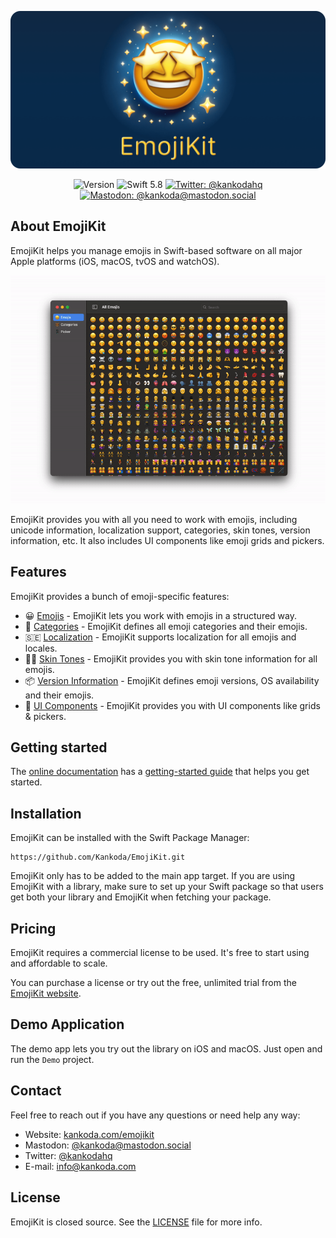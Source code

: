 <p align="center">
    <img src ="Resources/Logo_GitHub.png" alt="EmojiKit Logo" title="EmojiKit" width=600 />
</p>

<p align="center">
    <img src="https://img.shields.io/github/v/release/Kankoda/EmojiKit?color=%2300550&sort=semver" alt="Version" />
    <img src="https://img.shields.io/badge/Swift-5.8-orange.svg" alt="Swift 5.8" />
    <a href="https://twitter.com/kankodahq">
        <img src="https://img.shields.io/twitter/url?label=Twitter&style=social&url=https%3A%2F%2Ftwitter.com%2Fkankodahq" alt="Twitter: @kankodahq" title="Twitter: @kankodahq" />
    </a>
    <a href="https://mastodon.social/@kankoda">
        <img src="https://img.shields.io/mastodon/follow/110888068770108814?domain=https%3A%2F%2Fmastodon.social&label=Mastodon&style=social" alt="Mastodon: @kankoda@mastodon.social" title="Mastodon: @kankoda@mastodon.social" />
    </a>
</p>



## About EmojiKit

EmojiKit helps you manage emojis in Swift-based software on all major Apple platforms (iOS, macOS, tvOS and watchOS).

<p align="center">
    <img src ="Resources/Demo.gif" width="650" />
</p>

EmojiKit provides you with all you need to work with emojis, including unicode information, localization support, categories, skin tones, version information, etc. It also includes UI components like emoji grids and pickers.



## Features

EmojiKit provides a bunch of emoji-specific features:

* 😀 [Emojis][Features] - EmojiKit lets you work with emojis in a structured way. 
* 🐻 [Categories][Features] - EmojiKit defines all emoji categories and their emojis. 
* 🇸🇪 [Localization][Features] - EmojiKit supports localization for all emojis and locales. 
* 👍🏾 [Skin Tones][Features] - EmojiKit provides you with skin tone information for all emojis. 
* 📦 [Version Information][Features] - EmojiKit defines emoji versions, OS availability and their emojis. 
* 📱 [UI Components][Views] - EmojiKit provides you with UI components like grids & pickers. 



## Getting started

The [online documentation][Documentation] has a [getting-started guide][Getting-Started] that helps you get started.



## Installation

EmojiKit can be installed with the Swift Package Manager:

```
https://github.com/Kankoda/EmojiKit.git
```

EmojiKit only has to be added to the main app target. If you are using EmojiKit with a library, make sure to set up your Swift package so that users get both your library and EmojiKit when fetching your package.



## Pricing

EmojiKit requires a commercial license to be used. It's free to start using and affordable to scale.

You can purchase a license or try out the free, unlimited trial from the [EmojiKit website][Website].



## Demo Application

The demo app lets you try out the library on iOS and macOS. Just open and run the `Demo` project.



## Contact

Feel free to reach out if you have any questions or need help any way:

* Website: [kankoda.com/emojikit][Website]
* Mastodon: [@kankoda@mastodon.social][Mastodon]
* Twitter: [@kankodahq][Twitter]
* E-mail: [info@kankoda.com][Email]



## License

EmojiKit is closed source. See the [LICENSE][License] file for more info.



[Email]: mailto:info@kankoda.com
[Website]: https://kankoda.com/emojikit
[Twitter]: https://twitter.com/kankodahq
[Mastodon]: https://mastodon.social/@kankoda
[Sponsors]: https://github.com/sponsors/danielsaidi

[Documentation]: https://kankoda.github.io/EmojiKit/documentation/emojikit/
[Getting-Started]: https://kankoda.github.io/EmojiKit/documentation/emojikit/getting-started
[License]: https://github.com/EmojiKit/EmojiKit/blob/main/LICENSE

[Features]: https://kankoda.github.io/EmojiKit/documentation/emojikit/features
[Views]: https://kankoda.github.io/EmojiKit/documentation/emojikit/views
